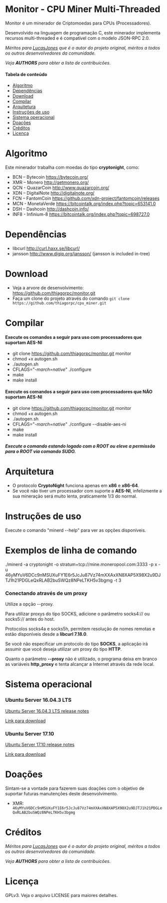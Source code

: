 Monitor - CPU Miner Multi-Threaded
==============

Monitor é um minerador de Criptomoedas para CPUs (Processadores).

Desenvolvido na linguagem de programação C, este minerador implementa recursos multi-threaded  e é compatível com o modelo JSON-RPC 2.0.

*Méritos para [LucasJones](//github.com/lucasjones/cpuminer-multi) que é o autor do projeto original,  méritos a todos os outros desenvolvedores da comunidade.*

*Veja __AUTHORS__ para obter a lista de contribuicões.*


#### Tabela de conteúdo

* [Algoritmo](#algoritmo)
* [Dependências](#dependências)
* [Download](#download)
* [Compilar](#compilar)
* [Arquitetura](#arquitetura)
* [Instruções de uso](#Instruções-de-uso)
* [Sistema operacional](#Sistema-operacional)
* [Doações](#doações)
* [Créditos](#créditos)
* [Licença](#licença)


Algoritmo
==========

Este minerador trabalha com moedas do tipo __cryptonight__, como:

* BCN – Bytecoin			https://bytecoin.org/
* XMR – Monero			http://getmonero.org/
* QCN -  QuazarCoin			http://www.quazarcoin.org/
* XDN – DigitalNote			http://digitalnote.org/
* FCN – FantomCoin			https://github.com/xdn-project/fantomcoin/releases
* MCN - MonetaVerde			https://bitcointalk.org/index.php?topic=653141.0
* DSH – Dashcoin			http://dashcoin.info/
* INF8 - Infinium-8			https://bitcointalk.org/index.php?topic=698727.0


Dependências
============

* libcurl			http://curl.haxx.se/libcurl/
* jansson			http://www.digip.org/jansson/ (jansson is included in-tree)


Download
========

* Veja a arvore de desenvolvimento:   https://github.com/thiagorpc/monitor.git
* Faça um clone do projeto através do comando `git clone https://github.com/thiagorpc/cpu_miner.git`


Compilar
=====

#### Execute os comandos a seguir para uso com processadores que suportam __AES-NI__

* git clone https://github.com/thiagorpc/monitor.git monitor
* chmod +x autogen.sh
* ./autogen.sh					
* CFLAGS="*-march=native*" ./configure
* make
* make install


#### Execute os comandos a seguir para uso com processadores que NÃO suportam __AES-NI__

* git clone https://github.com/thiagorpc/monitor.git monitor
* chmod +x autogen.sh
* ./autogen.sh	
* CFLAGS="*-march=native*" ./configure --disable-aes-ni
* make
* make install


#### *Execute o comando estando logado com o ROOT ou eleve a permissão para o ROOT via comando SUDO.*


Arquitetura
==================

* O protocolo __CryptoNight__ funciona apenas em __x86__ e __x86-64__.
* Se você não tiver um processador com suporte a __AES-NI__, infelizmente a sua mineração será muito lenta, praticamente 1/3 do normal.


Instruções de uso
==================

Execute o comando "minerd --help" para ver as opções disponíveis.


Exemplos de linha de comando
==================

./minerd -a cryptonight -o stratum+tcp://mine.moneropool.com:3333 -p x -u 46yMYuV6DCc9nMSUXuFY1E6r5JcJu87Vz74mXXAxXN8XAP5X98X2u9DJTJ1h21PDGLeQxRLAB2buSWQz8NPeLTKH5v3bgmg -t 3

### Conectando através de um proxy

Utilize a opção --proxy.

Para utilizar proxys do tipo SOCKS, adicione o parâmetro socks4:// ou socks5:// antes do host.
  
Protocolos socks4a e socks5h, permitem resolução de nomes remotas e estão disponíveis desde a __libcurl 7.18.0__.

Se você não especificar um protocolo do tipo __SOCKS__, a aplicação irá assumir que você deseja utilizar um proxy do tipo __HTTP__.

Quanto o parâmetro __--proxy__ não é utilizado, o programa deixa em branco as variáveis __http_proxy__ e tenta alcançar a Internet através da rede local.


Sistema operacional
=========

### Ubuntu Server 16.04.3 LTS
[Ubuntu Server 16.04.3 LTS release notes](//wiki.ubuntu.com/XenialXerus/ReleaseNotes?_ga=2.208342994.1365505851.1511400309-1147109503.1509147611)

[Link para download](//www.ubuntu.com/download/alternative-downloads)

### Ubuntu Server 17.10
[Ubuntu Server 17.10 release notes](//wiki.ubuntu.com/ArtfulAardvark/ReleaseNotes?_ga=2.249769926.1365505851.1511400309-1147109503.15091476110)

[Link para download](//www.ubuntu.com/download/alternative-downloads)


Doações
=========

Sintam-se a vontade para fazerem suas doações com o objetivo de suportar futuras manutenções deste desenvolvimento.

* XMR: ` 46yMYuV6DCc9nMSUXuFY1E6r5JcJu87Vz74mXXAxXN8XAP5X98X2u9DJTJ1h21PDGLeQxRLAB2buSWQz8NPeLTKH5v3bgmg`


Créditos
=======

*Méritos para [LucasJones](//github.com/lucasjones/cpuminer-multi) que é o autor do projeto original,  méritos a todos os outros desenvolvedores da comunidade.*

*Veja __AUTHORS__ para obter a lista de contribuicões.*


Licença
=======

GPLv3.  Veja o arquivo LICENSE para maiores detalhes.
